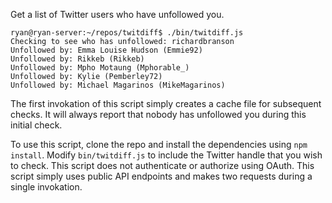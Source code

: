Get a list of Twitter users who have unfollowed you.

```
ryan@ryan-server:~/repos/twitdiff$ ./bin/twitdiff.js
Checking to see who has unfollowed: richardbranson
Unfollowed by: Emma Louise Hudson (Emmie92)
Unfollowed by: Rikkeb (Rikkeb)
Unfollowed by: Mpho Motaung (Mphorable_)
Unfollowed by: Kylie (Pemberley72)
Unfollowed by: Michael Magarinos (MikeMagarinos)
```

The first invokation of this script simply creates a cache file for subsequent checks. It will always report that nobody has unfollowed you during this initial check.

To use this script, clone the repo and install the dependencies using `npm install`. Modify `bin/twitdiff.js` to include the Twitter handle that you wish to check. This script does not authenticate or authorize using OAuth. This script simply uses public API endpoints and makes two requests during a single invokation.